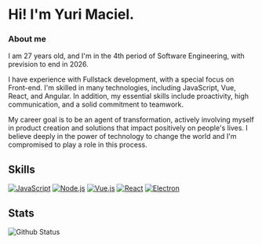 # Hi! I'm Yuri Maciel.

### About me

I am 27 years old, and I'm in the 4th period of Software Engineering, with prevision to end in 2026.

I have experience with Fullstack development, with a special focus on Front-end. I'm skilled in many technologies, including JavaScript, Vue, React, and Angular. In addition, my essential skills include proactivity, high communication, and a solid commitment to teamwork.

My career goal is to be an agent of transformation, actively involving myself in product creation and solutions that impact positively on people's lives. I believe deeply in the power of technology to change the world and I'm compromised to play a role in this process.

## Skills

[![JavaScript](https://img.shields.io/badge/JavaScript-ES6-yellow)](https://developer.mozilla.org/en-US/docs/Web/JavaScript)
[![Node.js](https://img.shields.io/badge/Node.js-blue)](https://nodejs.org/)
[![Vue.js](https://img.shields.io/badge/Vue.js-4FC08D?logo=vue.js&logoColor=white)](https://vuejs.org/)
[![React](https://img.shields.io/badge/React-61DAFB?logo=react&logoColor=white)](https://reactjs.org/)
[![Electron](https://img.shields.io/badge/Electron-47848F?logo=electron&logoColor=white)](https://www.electronjs.org/)

## Stats

![Github Status](https://github-readme-stats.vercel.app/api?username=o-yurimaciel&show_icons=true&theme=dracula)



